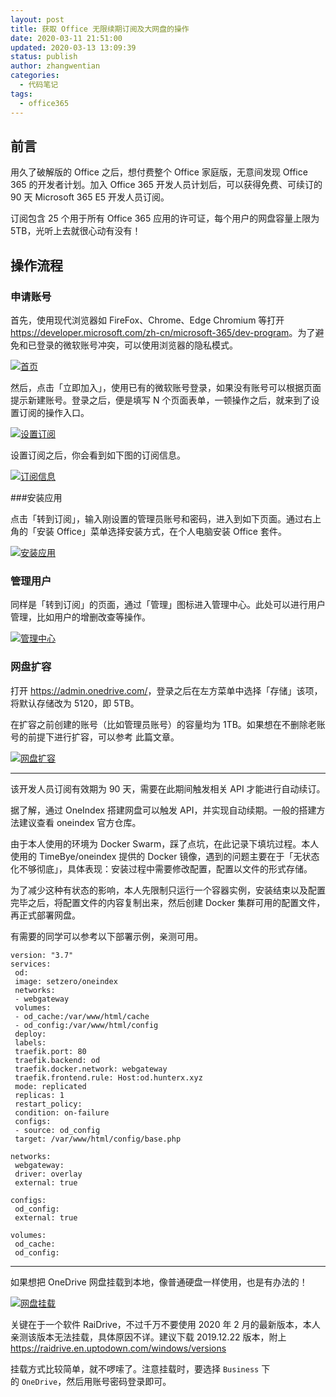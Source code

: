 ```yaml
---
layout: post
title: 获取 Office 无限续期订阅及大网盘的操作
date: 2020-03-11 21:51:00
updated: 2020-03-13 13:09:39
status: publish
author: zhangwentian
categories: 
  - 代码笔记
tags: 
  - office365
---
```



前言
--

用久了破解版的 Office 之后，想付费整个 Office 家庭版，无意间发现 Office 365 的开发者计划。加入 Office 365 开发人员计划后，可以获得免费、可续订的 90 天 Microsoft 365 E5 开发人员订阅。

订阅包含 25 个用于所有 Office 365 应用的许可证，每个用户的网盘容量上限为 5TB，光听上去就很心动有没有！

操作流程
------------------------------------------------------------------------------------------------------

### 申请账号

首先，使用现代浏览器如 FireFox、Chrome、Edge Chromium 等打开<https://developer.microsoft.com/zh-cn/microsoft-365/dev-program>。为了避免和已登录的微软账号冲突，可以使用浏览器的隐私模式。

[![首页](https://hunterx.xyz/unlimited-office-onedrive/%E9%A6%96%E9%A1%B5.jpg)](https://hunterx.xyz/unlimited-office-onedrive/%E9%A6%96%E9%A1%B5.jpg "首页")

然后，点击「立即加入」，使用已有的微软账号登录，如果没有账号可以根据页面提示新建账号。登录之后，便是填写 N 个页面表单，一顿操作之后，就来到了设置订阅的操作入口。

[![设置订阅](https://hunterx.xyz/unlimited-office-onedrive/%E8%AE%BE%E7%BD%AE%E8%AE%A2%E9%98%85.png)](https://hunterx.xyz/unlimited-office-onedrive/%E8%AE%BE%E7%BD%AE%E8%AE%A2%E9%98%85.png "设置订阅")


设置订阅之后，你会看到如下图的订阅信息。

[![订阅信息](https://hunterx.xyz/unlimited-office-onedrive/%E8%AE%A2%E9%98%85%E4%BF%A1%E6%81%AF.png)](https://hunterx.xyz/unlimited-office-onedrive/%E8%AE%A2%E9%98%85%E4%BF%A1%E6%81%AF.png "订阅信息")


###安装应用

点击「转到订阅」，输入刚设置的管理员账号和密码，进入到如下页面。通过右上角的「安装 Office」菜单选择安装方式，在个人电脑安装 Office 套件。

[![安装应用](https://hunterx.xyz/unlimited-office-onedrive/%E5%AE%89%E8%A3%85%E5%BA%94%E7%94%A8.png)](https://hunterx.xyz/unlimited-office-onedrive/%E5%AE%89%E8%A3%85%E5%BA%94%E7%94%A8.png "安装应用")



### 管理用户

同样是「转到订阅」的页面，通过「管理」图标进入管理中心。此处可以进行用户管理，比如用户的增删改查等操作。

[![管理中心](https://hunterx.xyz/unlimited-office-onedrive/%E7%AE%A1%E7%90%86%E4%B8%AD%E5%BF%83.png)](https://hunterx.xyz/unlimited-office-onedrive/%E7%AE%A1%E7%90%86%E4%B8%AD%E5%BF%83.png "管理中心")



### 网盘扩容

打开 <https://admin.onedrive.com/>，登录之后在左方菜单中选择「存储」该项，将默认存储改为 5120，即 5TB。

在扩容之前创建的账号（比如管理员账号）的容量均为 1TB。如果想在不删除老账号的前提下进行扩容，可以参考 此篇文章。

[![网盘扩容](https://hunterx.xyz/unlimited-office-onedrive/%E7%BD%91%E7%9B%98%E6%89%A9%E5%AE%B9.png)](https://hunterx.xyz/unlimited-office-onedrive/%E7%BD%91%E7%9B%98%E6%89%A9%E5%AE%B9.png "网盘扩容")


------------------------------------------------------------------------------------------------------

该开发人员订阅有效期为 90 天，需要在此期间触发相关 API 才能进行自动续订。

据了解，通过 OneIndex 搭建网盘可以触发 API，并实现自动续期。一般的搭建方法建议查看 oneindex 官方仓库。

由于本人使用的环境为 Docker Swarm，踩了点坑，在此记录下填坑过程。本人使用的 TimeBye/oneindex 提供的 Docker 镜像，遇到的问题主要在于「无状态化不够彻底」，具体表现：安装过程中需要修改配置，配置以文件的形式存储。

为了减少这种有状态的影响，本人先限制只运行一个容器实例，安装结束以及配置完毕之后，将配置文件的内容复制出来，然后创建 Docker 集群可用的配置文件，再正式部署网盘。

有需要的同学可以参考以下部署示例，亲测可用。


    version: "3.7"
    services:
     od:
     image: setzero/oneindex
     networks:
     - webgateway
     volumes:
     - od_cache:/var/www/html/cache
     - od_config:/var/www/html/config
     deploy:
     labels:
     traefik.port: 80
     traefik.backend: od
     traefik.docker.network: webgateway
     traefik.frontend.rule: Host:od.hunterx.xyz
     mode: replicated
     replicas: 1
     restart_policy:
     condition: on-failure
     configs:
     - source: od_config
     target: /var/www/html/config/base.php
    
    networks:
     webgateway:
     driver: overlay
     external: true
    
    configs:
     od_config:
     external: true
    
    volumes:
     od_cache:
     od_config:



------------------------------------------------------------------------------------------------------

如果想把 OneDrive 网盘挂载到本地，像普通硬盘一样使用，也是有办法的！

[![网盘挂载](https://hunterx.xyz/unlimited-office-onedrive/%E7%BD%91%E7%9B%98%E6%8C%82%E8%BD%BD.png)](https://hunterx.xyz/unlimited-office-onedrive/%E7%BD%91%E7%9B%98%E6%8C%82%E8%BD%BD.png "网盘挂载")



关键在于一个软件 RaiDrive，不过千万不要使用 2020 年 2 月的最新版本，本人亲测该版本无法挂载，具体原因不详。建议下载 2019.12.22 版本，附上<https://raidrive.en.uptodown.com/windows/versions>

挂载方式比较简单，就不啰嗦了。注意挂载时，要选择 `Business` 下的 `OneDrive`，然后用账号密码登录即可。 

